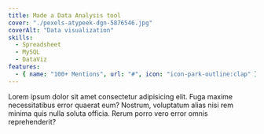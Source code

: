 ```yaml
---
title: Made a Data Analysis tool
cover: "./pexels-atypeek-dgn-5876546.jpg"
coverAlt: "Data visualization"
skills:
  - Spreadsheet
  - MySQL
  - DataViz
features:
  - { name: "100+ Mentions", url: "#", icon: "icon-park-outline:clap" }
---
```


Lorem ipsum dolor sit amet consectetur adipisicing elit. Fuga maxime necessitatibus error quaerat eum? Nostrum, voluptatum alias nisi rem minima quis nulla soluta officia. Rerum porro vero error omnis reprehenderit?
